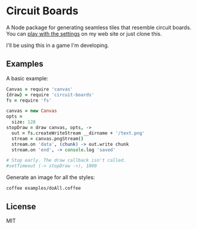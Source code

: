 # Circuit Boards

A Node package for generating seamless tiles that resemble circuit boards. You
can [play with the settings][1] on my web site or just clone this.

I'll be using this in a game I'm developing.

## Examples

A basic example:

```coffeescript
Canvas = require 'canvas'
{draw} = require 'circuit-boards'
fs = require 'fs'

canvas = new Canvas
opts =
  size: 128
stopDraw = draw canvas, opts, ->
  out = fs.createWriteStream __dirname + '/text.png'
  stream = canvas.pngStream()
  stream.on 'data', (chunk) -> out.write chunk
  stream.on 'end', -> console.log 'saved'

# Stop early. The draw callback isn't called.
#setTimeout (-> stopDraw ->), 1000
```

Generate an image for all the styles:

    coffee examples/doAll.coffee

## License

MIT

[1]: http://old.nechifor.net/circuits
